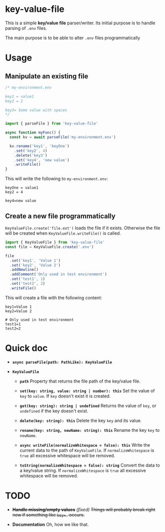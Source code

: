 # key-value-file

This is a simple **key/value file** parser/writer. Its initial purpose is to
handle parsing of `.env` files.

The main purpose is to be able to alter `.env` files programmatically

# Usage

## Manipulate an existing file

```ts
/* my-environment.env

key1 = value1
key2 = 2

key3= Some value with spaces
*/

import { parseFile } from 'key-value-file'

async function myFunc() {
  const kv = await parseFile('my-environment.env')

  kv.rename('key1', 'keyOne')
    .set('key2', 4)
    .delete('key3')
    .set('key4', 'new value')
    .writeFile()
}
```

This will write the following to `my-environment.env`:

```
keyOne = value1
key2 = 4

key4=new value
```

## Create a new file programmatically

`KeyValueFile.create('file.ext')` loads the file if it exists. Otherwise the
file will be created when `KeyValueFile.writeFile()` is called.

```ts
import { KeyValueFile } from 'key-value-file'
const file = KeyValueFile.create('.env')

file
  .set('key1', 'Value 1')
  .set('key2', 'Value 2')
  .addNewline()
  .addComment('Only used in test environment')
  .set('test1', 1)
  .set('test2', 2)
  .writeFile()
```

This will create a file with the following content:

```
key1=Value 1
key2=Value 2

# Only used in test environment
test1=1
test2=2
```

# Quick doc

- **`async parseFile(path: PathLike): KeyValueFile`**

- **`KeyValueFile`**

  - **`path`**
    Property that returns the file path of the key/value file.

  - **`set(key: string, value: string | number): this`**
    Set the value of `key` to `value`. If `key` doesn't exist it is created.

  - **`get(key: string): string | undefined`**
    Returns the value of `key`, or `undefined` if the key doesn't exist.

  - **`delete(key: string): this`**
    Delete the key `key` and its value.

  - **`rename(key: string, newName: string): this`**
    Rename the key `key` to `newName`.

  - **`async writeFile(normalizeWhitespace = false): this`**
    Write the current data to the path of `KeyValueFile`. If
    `normalizeWhitespace` is `true` all excessive whitespace will be removed.

  - **`toString(normalizeWhitespace = false): string`**
    Convert the data to a key/value string. If `normalizeWhitespace` is
    `true` all excessive whitespace will be removed.

# TODO

- ~~**Handle missing/empty values**~~ _(fixed)_
  ~~Things will probably break right now if something like `key= ` occurs.~~

- **Documentation**
  Oh, how we like that.
